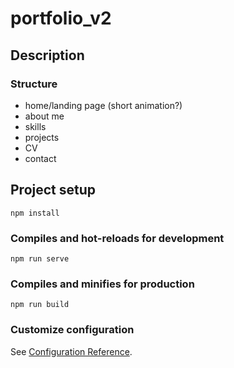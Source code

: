 # portfolio_v2

## Description

### Structure

-   home/landing page (short animation?)
-   about me
-   skills
-   projects
-   CV
-   contact

## Project setup

```
npm install
```

### Compiles and hot-reloads for development

```
npm run serve
```

### Compiles and minifies for production

```
npm run build
```

### Customize configuration

See [Configuration Reference](https://cli.vuejs.org/config/).
